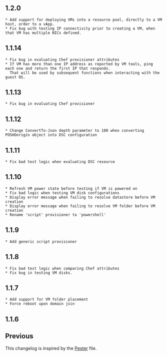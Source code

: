 ## 1.2.0
    * Add support for deploying VMs into a resource pool, directly to a VM host, order to a vApp.
    * Fix bug with testing IP connectivity prior to creating a VM, when that VM has multiple NICs defined.

## 1.1.14
    * Fix bug in evaluating Chef provisioner attributes
    * If VM has more than one IP address as reported by VM tools, ping each one and return the first IP that responds.
      That will be used by subsequent functions when interacting with the guest OS.

## 1.1.13
    * Fix bug in evaluating Chef provisioner

## 1.1.12
    * Change ConvertTo-Json depth parameter to 100 when converting POSHOorigin object into DSC configuration

## 1.1.11
    * Fix bad test logic when evaluating DSC resource

## 1.1.10
    * Refresh VM power state before testing if VM is powered on
    * Fix bad logic when testing VM disk configurations
    * Display error message when failing to resolve datastore before VM creation
    * Display error message when failing to resolve VM folder before VM creation
    * Rename 'script' provisioner to 'powershell'

## 1.1.9
    * Add generic script provisioner

## 1.1.8
    * Fix bad test logic when comparing Chef attributes
    * Fix bug in testing VM disks.

## 1.1.7
    * Add support for VM folder placement
    * Force reboot upon domain join

## 1.1.6

## Previous

This changelog is inspired by the
[Pester](https://github.com/pester/Pester/blob/master/CHANGELOG.md) file.
